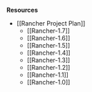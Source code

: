 **Resources**
* [[Rancher Project Plan]]
  * [[Rancher-1.7]]
  * [[Rancher-1.6]]
  * [[Rancher-1.5]]
  * [[Rancher-1.4]]
  * [[Rancher-1.3]]
  * [[Rancher-1.2]]
  * [[Rancher-1.1]]
  * [[Rancher-1.0]]